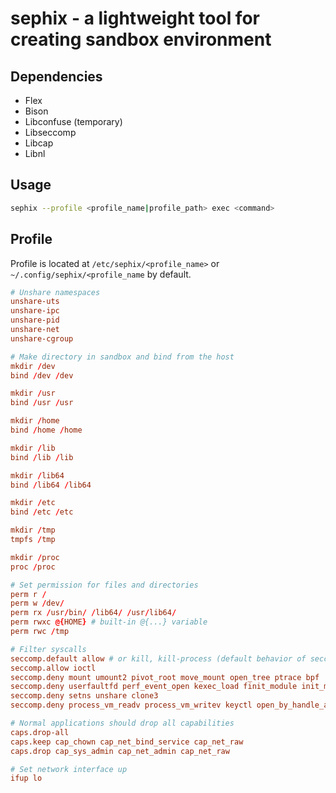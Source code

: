 # sephix - a lightweight tool for creating sandbox environment

## Dependencies
- Flex
- Bison
- Libconfuse (temporary)
- Libseccomp
- Libcap
- Libnl

## Usage
```bash
sephix --profile <profile_name|profile_path> exec <command>
```

## Profile
Profile is located at `/etc/sephix/<profile_name>` or `~/.config/sephix/<profile_name` by default.
```conf
# Unshare namespaces
unshare-uts
unshare-ipc
unshare-pid
unshare-net
unshare-cgroup

# Make directory in sandbox and bind from the host
mkdir /dev
bind /dev /dev

mkdir /usr
bind /usr /usr

mkdir /home
bind /home /home

mkdir /lib
bind /lib /lib

mkdir /lib64
bind /lib64 /lib64

mkdir /etc
bind /etc /etc

mkdir /tmp
tmpfs /tmp

mkdir /proc
proc /proc

# Set permission for files and directories
perm r /
perm w /dev/
perm rx /usr/bin/ /lib64/ /usr/lib64/
perm rwxc @{HOME} # built-in @{...} variable
perm rwc /tmp

# Filter syscalls
seccomp.default allow # or kill, kill-process (default behavior of seccomp filter)
seccomp.allow ioctl
seccomp.deny mount umount2 pivot_root move_mount open_tree ptrace bpf
seccomp.deny userfaultfd perf_event_open kexec_load finit_module init_module
seccomp.deny setns unshare clone3
seccomp.deny process_vm_readv process_vm_writev keyctl open_by_handle_at quotactl

# Normal applications should drop all capabilities
caps.drop-all
caps.keep cap_chown cap_net_bind_service cap_net_raw
caps.drop cap_sys_admin cap_net_admin cap_net_raw

# Set network interface up
ifup lo
```
